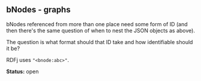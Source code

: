 ## bNodes - graphs ##

bNodes referenced from more than one place need some form of ID (and then there's the same question of when to nest the JSON objects as above).

The question is what format should that ID take and how identifiable should it be?

RDFj uses `"<bnode:abc>"`.

**Status:** open